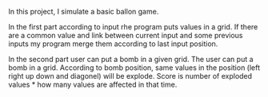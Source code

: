 In this project, I simulate a basic ballon game.

In the first part according to input rhe program puts values in a grid. If there are a common value and link between current input and some previous inputs my
program merge them according to last input position.

In the second part user can put a bomb in a given grid. The user can put a bomb in a grid. According to bomb position, same values in the position
(left right up down and diagonel) will be explode. Score is number of exploded values * how many values are affected in that time.
